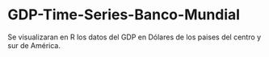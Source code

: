# GDP-Time-Series-Banco-Mundial
Se visualizaran en R los datos del GDP en Dólares de los paises del centro y sur de América.
